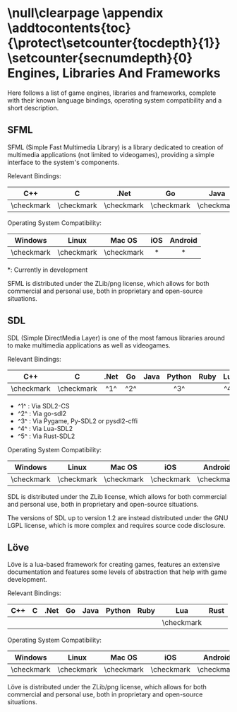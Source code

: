 \null\clearpage
\appendix
\addtocontents{toc}{\protect\setcounter{tocdepth}{1}}
\setcounter{secnumdepth}{0}
Engines, Libraries And Frameworks
=================================

Here follows a list of game engines, libraries and frameworks, complete with their known language bindings, operating system compatibility and a short description.

SFML
-----

SFML (Simple Fast Multimedia Library) is a library dedicated to creation of multimedia applications (not limited to videogames), providing a simple interface to the system's components.

Relevant Bindings:

| C++ | C | .Net | Go | Java | Python | Ruby | Lua | Rust |
|:---:|:-:|:----:|:--:|:----:|:------:|:----:|:---:|:----:|
|  \checkmark  | \checkmark |  \checkmark   | \checkmark  | \checkmark    | \checkmark      | \checkmark    |     | \checkmark    |

Operating System Compatibility:

| Windows | Linux | Mac OS | iOS | Android |
|:-------:|:-----:|:------:|:---:|:-------:|
|   \checkmark     | \checkmark     |  \checkmark     |  *  |  *      |

\*: Currently in development

SFML is distributed under the ZLib/png license, which allows for both commercial and personal use, both in proprietary and open-source situations.

SDL
-------

SDL (Simple DirectMedia Layer) is one of the most famous libraries around to make multimedia applications as well as videogames.

Relevant Bindings:

| C++ | C | .Net | Go | Java | Python | Ruby | Lua | Rust |
|:---:|:-:|:----:|:--:|:----:|:------:|:----:|:---:|:----:|
| \checkmark | \checkmark | ^1^ | ^2^ | | ^3^ | | ^4^ | ^5^ |

- ^1^ : Via SDL2-CS
- ^2^ : Via go-sdl2
- ^3^ : Via Pygame, Py-SDL2 or pysdl2-cffi
- ^4^ : Via Lua-SDL2
- ^5^ : Via Rust-SDL2

Operating System Compatibility:

| Windows | Linux | Mac OS | iOS | Android |
|:-------:|:-----:|:------:|:---:|:-------:|
|   \checkmark     | \checkmark     |  \checkmark     |  \checkmark  |  \checkmark      |

SDL is distributed under the ZLib license, which allows for both commercial and personal use, both in proprietary and open-source situations.

The versions of SDL up to version 1.2 are instead distributed under the GNU LGPL license, which is more complex and requires source code disclosure.

Löve
-----

Löve is a lua-based framework for creating games, features an extensive documentation and features some levels of abstraction that help with game development.

Relevant Bindings:

| C++ | C | .Net | Go | Java | Python | Ruby | Lua | Rust |
|:---:|:-:|:----:|:--:|:----:|:------:|:----:|:---:|:----:|
|     |   |      |    |      |        |      | \checkmark |  |

Operating System Compatibility:

| Windows | Linux | Mac OS | iOS | Android |
|:-------:|:-----:|:------:|:---:|:-------:|
|   \checkmark     | \checkmark     |  \checkmark     |  \checkmark  |  \checkmark      |

Löve is distributed under the ZLib/png license, which allows for both commercial and personal use, both in proprietary and open-source situations.
